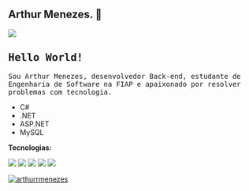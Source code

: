 ## Arthur Menezes. 👋

<a href="https://www.linkedin.com/in/arthuralbuquerquemenezes/" target="_blank"> <img src="https://img.shields.io/badge/-LinkedIn-%230077B5?style=for-the-badge&logo=linkedin&logoColor=white" target="_blank"> </a>

## <samp>Hello World!</samp>

<samp>Sou Arthur Menezes, desenvolvedor Back-end, estudante de Engenharia de Software na FIAP e apaixonado por resolver problemas com tecnologia.

- C#
- .NET
- ASP.NET
- MySQL

**Tecnologias:**

<p align="left">
  <img src="https://raw.githubusercontent.com/marwin1991/profile-technology-icons/refs/heads/main/icons/c%23.png" />
  <img src="https://raw.githubusercontent.com/marwin1991/profile-technology-icons/refs/heads/main/icons/_net_core.png" />
  <img src="https://raw.githubusercontent.com/marwin1991/profile-technology-icons/refs/heads/main/icons/mysql.png" />
  <img src="https://raw.githubusercontent.com/marwin1991/profile-technology-icons/refs/heads/main/icons/postman.png" />
  <img src="https://raw.githubusercontent.com/marwin1991/profile-technology-icons/refs/heads/main/icons/git.png" />
</p>

[![arthurrmenezes](https://github-readme-stats.vercel.app/api/top-langs/?username=arthurrmenezes&hide=html&layout=compact&theme=dark)](https://github.com/anuraghazra/github-readme-stats)
